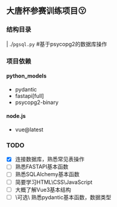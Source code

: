 ## 大唐杯参赛训练项目😗

### 结构目录
| ./`pgsql.py` #基于psycopg2的数据库操作

### 项目依赖
#### python_models
- pydantic
- fastapi[full]
- psycopg2-binary
#### node.js
- vue@latest

### TODO
- [x] 连接数据库，熟悉常见表操作
- [ ] 熟悉FASTAPI基本函数
- [ ] 熟悉SQLAlchemy基本函数
- [ ] 简要学习HTML\CSS\JavaScript
- [ ] 大概了解Vue3基本结构
- [ ] \可选\ 熟悉pydantic基本函数，数据类型